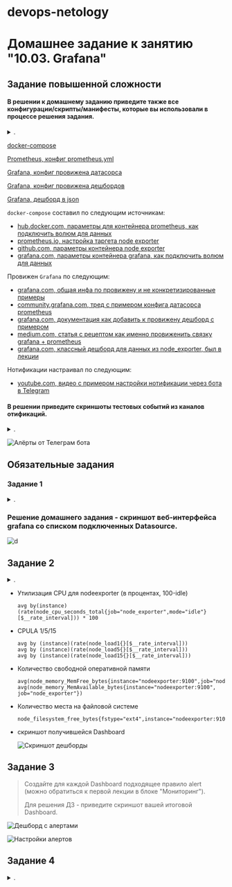 devops-netology
===============

# Домашнее задание к занятию "10.03. Grafana"

</details>  

## Задание повышенной сложности


#### В решении к домашнему заданию приведите также все конфигурации/скрипты/манифесты, которые вы использовали в процессе решения задания.

<details><summary>.</summary>

> **В части задания 1** не используйте директорию [help](./help) для > сборки проекта, самостоятельно разверните grafana, где в 
> роли источника данных будет выступать prometheus, а сборщиком данных > node-exporter:
> - grafana
> - prometheus-server
> - prometheus node-exporter
>
> За дополнительными материалами, вы можете обратиться в официальную документацию grafana и prometheus.
>
> В решении к домашнему заданию приведите также все конфигурации/скрипты/манифесты, которые вы использовали в процессе решения задания.

</details>  

[docker-compose](mystack/docker-compose.yml)

[Prometheus, конфиг prometheus.yml](mystack/prometheus.yml)

[Grafana, конфиг провижена датасорса](mystack/prometheus_datasource.yml)

[Grafana, конфиг провижена дешбордов](mystack/prometheus_dashboard_1860.yml)

[Grafana, дешборд в json](mystack/prometheus_dashboard_1860.json)

`docker-compose` составил по следующим источникам:
- [hub.docker.com, параметры для контейнера prometheus, как подключить волюм для данных](https://hub.docker.com/r/prom/prometheus)
- [prometheus.io, настройка таргета node exporter](https://prometheus.io/docs/guides/node-exporter/)
- [github.com, параметры контейнера node exporter](https://github.com/prometheus/node_exporter)
- [grafana.com, параметры контейнера grafana, как подключить волюм для данных](https://grafana.com/docs/grafana/latest/administration/configure-docker/)

Провижен `Grafana` по следующим:
- [grafana.com, общая инфа по провижену и не конкретизированные примеры](https://grafana.com/docs/grafana/latest/administration/provisioning/)
- [community.grafana.com, тред с примером конфига датасорса prometheus](https://community.grafana.com/t/solved-datasource-provisioning-prometheus/6300/9)
- [grafana.com, документация как добавить к провижену дешборд с примером](https://grafana.com/tutorials/provision-dashboards-and-data-sources/)
- [medium.com, статья с рецептом как именно провиженить связку grafana + prometheus](https://medium.com/56kcloud/provisioning-grafana-data-sources-and-dashboards-auto-magically-e27155d20652)
- [grafana.com, классный дешборд  для данных из node_exporter, был в лекции](https://grafana.com/grafana/dashboards/1860)

Нотификации настраивал по следующим:
- [youtube.com, видео с примером настройки нотификации через бота в Telegram](https://www.youtube.com/watch?v=etIX59oxlXs)

#### В решении приведите скриншоты тестовых событий из каналов отификаций.

<details><summary>.</summary>

> **В части задания 3** вы должны самостоятельно завести удобный для вас канал нотификации, например Telegram или Email и отправить туда тестовые события.
> 
> В решении приведите скриншоты тестовых событий из каналов отификаций.

</details>  

![Алёрты от Телеграм бота](media/103-3-alerts.png)

## Обязательные задания

### Задание 1

<details><summary>.</summary>

Используя директорию [help](./help) внутри данного домашнего задания - запустите связку prometheus-grafana.

Зайдите в веб-интерфейс графана, используя авторизационные данные, указанные в манифесте docker-compose.

Подключите поднятый вами prometheus как источник данных.

Решение домашнего задания - скриншот веб-интерфейса grafana со списком подключенных Datasource.

</details>  

### Решение домашнего задания - скриншот веб-интерфейса grafana со списком подключенных Datasource.

![d](media/103-1-datasources.png)

## Задание 2

<details><summary>.</summary>

> Изучите самостоятельно ресурсы:
> - [promql-for-humans](https://timber.io/blog/promql-for-humans/#cpu-usage-by-instance)
> - [understanding prometheus cpu metrics](https://www.robustperception.io/understanding-machine-cpu-usage)
> 
> Создайте Dashboard и в ней создайте следующие Panels:
> - Утилизация CPU для nodeexporter (в процентах, 100-idle)
> - CPULA 1/5/15
> - Количество свободной оперативной памяти
> - Количество места на файловой системе
> 
> Для решения данного ДЗ приведите promql запросы для выдачи этих метрик, а также скриншот получившейся Dashboard.

</details>  

- Утилизация CPU для nodeexporter (в процентах, 100-idle)

    ```
    avg by(instance)(rate(node_cpu_seconds_total{job="node_exporter",mode="idle"}[$__rate_interval])) * 100
    ```

- CPULA 1/5/15

    ```
    avg by (instance)(rate(node_load1{}[$__rate_interval]))
    avg by (instance)(rate(node_load5{}[$__rate_interval]))
    avg by (instance)(rate(node_load15{}[$__rate_interval]))

    ```

- Количество свободной оперативной памяти

    ```
    avg(node_memory_MemFree_bytes{instance="nodeexporter:9100",job="node_exporter"})
    avg(node_memory_MemAvailable_bytes{instance="nodeexporter:9100", job="node_exporter"})
    ```

- Количество места на файловой системе

    ```
    node_filesystem_free_bytes{fstype="ext4",instance="nodeexporter:9100",job="node_exporter"}
    ```

- скриншот получившейся Dashboard

    ![Скриншот дешборды](media/103-2-dashboard.png)

## Задание 3

> Создайте для каждой Dashboard подходящее правило alert (можно обратиться к первой лекции в блоке "Мониторинг").
> 
> Для решения ДЗ - приведите скриншот вашей итоговой Dashboard.

![Дешборд с алертами](media/103-3-dashboard-alerts.png)

![Настройки алертов](media/103-3-alert-settings.png)

## Задание 4

<details><summary>.</summary>

Сохраните ваш Dashboard.

Для этого перейдите в настройки Dashboard, выберите в боковом меню "JSON MODEL".

Далее скопируйте отображаемое json-содержимое в отдельный файл и сохраните его.

В решении задания - приведите листинг этого файла.

